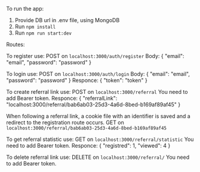 To run the app:

1. Provide DB url in .env file, using MongoDB
2. Run `npm install`
3. Run `npm run start:dev`

Routes:

To register use:
POST on `localhost:3000/auth/register`
Body:
{
"email": "email",
"password": "password"
}

To login use:
POST on `localhost:3000/auth/login`
Body:
{
"email": "email",
"password": "password"
}
Responce:
{
"token": "token"
}

To create referral link use:
POST on `localhost:3000/referral`
You need to add Bearer token.
Responce:
{
"referralLink": "localhost:3000/referral/bab6ab03-25d3-4a6d-8bed-b169af89af45"
}

When following a referral link, a cookie file with an identifier is saved and a redirect to the registration route occurs.
GET on `localhost:3000/referral/bab6ab03-25d3-4a6d-8bed-b169af89af45`

To get referral statistic use:
GET on `localhost:3000/referral/statistic`
You need to add Bearer token.
Responce:
{
"registred": 1,
"viewed": 4
}

To delete referral link use:
DELETE on `localhost:3000/referral/`
You need to add Bearer token.

